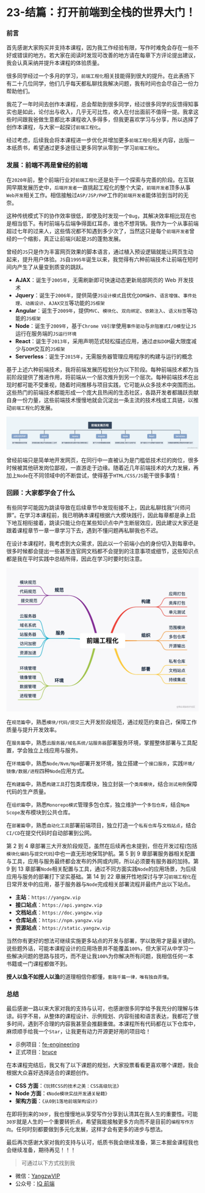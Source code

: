 # 23-结篇：打开前端到全栈的世界大门！

### 前言

首先感谢大家购买并支持本课程，因为我工作经验有限，写作时难免会存在一些不好或错误的地方。若大家在阅读时发现可改善的地方请在每章下方评论提出建议，我会认真采纳并提升本课程的体验质量。

很多同学经过一个多月的学习，`前端工程化`相关技能得到很大的提升。在此表扬下有二十几位同学，他们几乎每天都私聊找我解决问题，我有时间也会尽自己一份力帮助他们。

我花了一年时间去创作本课程，总会帮助到很多同学，经过很多同学的反馈得知事实也是如此，论付出与收入，几乎无可比性，收入在付出面前不值得一提。我拿这些时间跟我爸做生意都比本课程收入多得多，但我更喜欢学习与分享，所以选择了创作本课程，与大家一起探讨`前端工程化`。

经过考虑，后续我会将本课程进一步优化并增加更多`前端工程化`相关内容，出版一本纸质书，希望通过更多途径让更多同学从零到一学习`前端工程化`。

### 发展：前端不再是曾经的前端

在`2020年`前，整个前端行业对`前端工程化`还是处于一个探索与完善的阶段。在互联网早期发展历史中，`后端开发者`一直挑起工程化的整个大梁，`前端开发者`顶多从事`Web开发`相关工作。相信接触过`ASP/JSP/PHP`工作的`前端开发者`能体验到当时的无奈。

这种传统模式下的协作效率很低，即使及时发现一个`Bug`，其解决效率相比现在也是相当低下。有时前端与后端争得面红耳赤，谁也不想背锅。我作为一个从事前端超过七年的过来人，这些情况都不知遇到多少次了，当然这只是每个`前端开发者`曾经的一个缩影，真正让前端兴起是`JS`的蓬勃发展。

曾经的`JS`只是作为丰富网页效果的脚本语言，通过植入预设逻辑就能让网页生动起来，提升用户体验。`JS`自`1995年`诞生以来，我觉得有六种前端技术让前端在短时间内产生了从量变到质变的跳跃。

- **AJAX**：诞生于`2005年`，无需刷新即可快速动态更新局部网页的 Web 开发技术
- **Jquery**：诞生于`2006年`，提供简便`JS设计模式`且优化`DOM操作`、`语言增强`、`事件处理`、`动画设计`、`AJAX交互`等功能的`JS框架`
- **Angular**：诞生于`2009年`，提供`MVC`、`模块化`、`双向绑定`、`依赖注入`、`语义标签`等功能的`JS框架`
- **Node**：诞生于`2009年`，基于`Chrome V8引擎`使用`事件驱动`与`非阻塞式I/O模型`让`JS`运行在服务端的`JS运行环境`
- **React**：诞生于`2013年`，采用声明范式轻松描述应用，通过`虚拟DOM`最大限度减少与`DOM`交互的`JS框架`
- **Serverless**：诞生于`2015年`，无需服务器管理应用程序的构建与运行的概念

基于上述六种前端技术，我将前端发展历程划分为以下阶段。每种前端技术都为当前阶段提供了推进作用，将前端从一个层次推升到另一个层次。每种前端技术在出现时都可能不受重视，随着时间推移与项目实践，它可能从众多技术中突围而出。这些热门的前端技术都能形成一个庞大且热闹的生态社区，各路开发者都踊跃贡献自身一份力量，这些前端技术慢慢地就会沉淀出一条主流的技术栈或工具链，以推动`前端工程化`的发展。

![前端发展历程](./assets/6EDF1E78-F01E-465B-9525-CD4F125806B4.png)

曾经前端只是简单地开发网页，在同行中一直被认为是门槛低技术烂的岗位，很多时候被其他研发岗位鄙视，一直游走于边缘。随着近几年前端技术的大力发展，再加上`Node`在不同领域中的不断尝试，使得基于`HTML/CSS/JS`能干很多事情！

### 回顾：大家都学会了什么

有些同学可能因为跳读导致在后续章节中发现衔接不上，因此私聊找我“兴师问罪”。在学习本课程前，我已明确本课程根据六大模块践行，因此每章都是承上启下地互相衔接着，跳读只能让你在某些知识点中产生断层效应，因此建议大家还是跟着课程章节一章一章学习下去，遇到不懂问题再私聊我也不迟。

在设计本课程时，我考虑到大众需求，因此以一个前端小白的身份切入到每章中。很多时候都会提出一些甚至连官网文档都不会提到的注意事项或细节，这些知识点都是我在平时实践中总结所得，因此在学习时要时刻注意。

![前端工程化](./assets/0CB20589-EB3E-4407-A1BE-916D6553E68C.png)

在`规范篇`中，熟悉`模块/代码/提交`三大开发阶段规范，通过规范约束自己，保障工作质量与提升开发效率。

在`服务篇`中，熟悉`云服务器/域名系统/站服务器`部署服务环境，掌握整体部署与工具配置，学会独立上线应用与服务。

在`环境篇`中，熟悉`Node/Nvm/Npm`部署开发环境，独立搭建一个`接口服务`，实践`环境/镜像/数据/进程`四种`Node`应用方式。

在`构建篇`中，熟悉`构建工具`打包类库模块，独立封装一个`类库模块`，结合`测试用例`保障代码的生产质量。

在`组织篇`中，熟悉`Monorepo模式`管理多包仓库，独立维护一个`多包仓库`，结合`Npm Scope`发布模块到公共仓库。

在`部署篇`中，熟悉`自动化工具`部署前端项目，独立打造一个`私有仓库`与`文档站点`，结合`CI/CD`在提交代码时自动部署到公网。

第 2 到 4 章部署三大开发阶段规范，虽然在后续再也未提到，但在开发过程(包括`模块化编码`与`提交代码`)中也一直无形地保驾护航。第 5 到 9 章部署服务器相关配置与工具，应用与服务最终都会发布的外网或内网，所以必须要有服务器的加持。第 9 到 13 章部署`Node`相关配置与工具，通过不同方面实践`Node`的应用场景，为后续应用与服务的部署打下坚实基础。第 14 到 22 章展开性地探讨与学习`前端工程化`在日常开发中的应用，基于服务器与`Node`完成相关部署流程并最终产出以下站点。

- **主站**：`https://yangzw.vip`
- **接口站点**：`https://api.yangzw.vip`
- **文档站点**：`https://doc.yangzw.vip`
- **仓库站点**：`https://npm.yangzw.vip`
- **资源站点**：`https://static.yangzw.vip`

当然你有更好的想法可继续实施更多站点的开发与部署，学以致用才是最关键的。说些题外话，可能本课程设计的应用场景并不能覆盖`100%`，但大家可从中学习一些解决问题的思路与技巧，而不是让我`100%`为你解决所有问题，我相信任何一本书籍或一门课程都做不到。

**授人以鱼不如授人以渔**的道理相信你都懂，`套路千篇一律，唯有独自弄懂`。

### 总结

最后感谢一路以来大家对我的支持与认可，也感谢很多同学给予我充分的理解与体谅。码字不易，从整体的课程设计、示例规划、内容衔接和语言表达，我都花了很多时间，遇到不合理的内容我甚至会推翻重做。本课程所有代码都在以下仓库中，麻烦顺手给我一个`Star`，让我更有动力开源更好用的项目哈！

- 示例项目：[fe-engineering](https://link.juejin.cn/?target=https%3A%2F%2Fgithub.com%2FJowayYoung%2Ffe-engineering)
- 正式项目：[bruce](https://link.juejin.cn/?target=https%3A%2F%2Fgithub.com%2FJowayYoung%2Fbruce)

在本课程完结后，我又有了以下课题的规划，大家投票看看更喜欢哪个课题，我会根据大众喜好选择适合的课题创作。

- **CSS 方面**：`《玩转CSS的技术之美：CSS高级玩法》`
- **Node 方面**：`《Node模块实战开发通关秘籍》`
- **架构方面**：`《从0到1落地前端架构设计》`

在即将到来的`30岁`，我也慢慢地从享受写作分享到认清其在我人生的重要性。可能`30岁`就是人生的一个重要转折点，希望我能接触更多方向而不是目前的`编程写作方向`。任何时刻都要做到多元化发展，这样才会有更多的进步与想法。

最后再次感谢大家对我的支持与认可，纸质书我会继续准备，第三本掘金课程我也会继续准备，期待再见！！！

> 可通过以下方式找到我

- 微信：[YangzwVIP](https://link.juejin.cn/?target=https%3A%2F%2Fp6-juejin.byteimg.com%2Ftos-cn-i-k3u1fbpfcp%2Fdbc4dacb529443da949ed54fb3704d4a~tplv-k3u1fbpfcp-watermark.image)
- 公众号：[IQ 前端](https://link.juejin.cn/?target=https%3A%2F%2Fp6-juejin.byteimg.com%2Ftos-cn-i-k3u1fbpfcp%2F366163a725824f56a4e43733a80f9ccf~tplv-k3u1fbpfcp-watermark.image)
